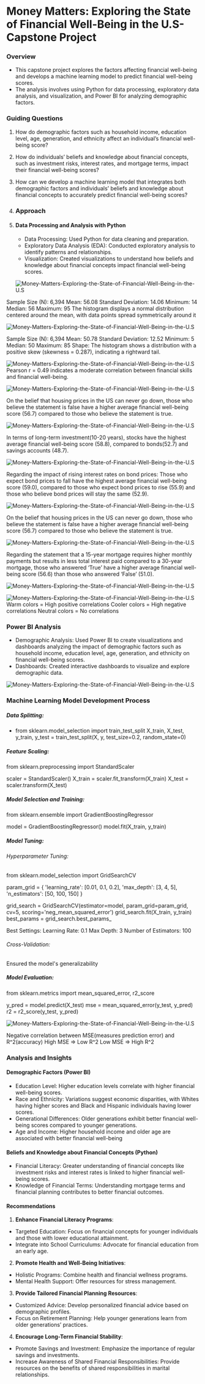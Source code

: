 # Money Matters: Exploring the State of Financial Well-Being in the U.S-Capstone Project
### Overview
- This capstone project explores the factors affecting financial well-being and develops a machine learning model to predict financial well-being scores.
- The analysis involves using Python for data processing, exploratory data analysis, and visualization, and Power BI for analyzing demographic factors.
### Guiding Questions
1. How do demographic factors such as household income, education level, age, generation, and ethnicity affect an individual’s financial well-being score?
2. How do individuals’ beliefs and knowledge about financial concepts, such as investment risks, interest rates, and mortgage terms, impact their financial well-being scores?
3. How can we develop a machine learning model that integrates both demographic factors and individuals’ beliefs and knowledge about financial concepts to accurately predict financial well-being scores?
4. ### Approach
5. #### Data Processing and Analysis with Python
   - Data Processing: Used Python for data cleaning and preparation.
   - Exploratory Data Analysis (EDA): Conducted exploratory analysis to identify patterns and relationships.
   - Visualization: Created visualizations to understand how beliefs and knowledge about financial concepts impact financial well-being scores.
  
   ![Money-Matters-Exploring-the-State-of-Financial-Well-Being-in-the-U.S](images/Distribution%20of%20Financial%20Wellbeing.png)

Sample Size (N): 6,394
Mean: 56.08
Standard Deviation: 14.06
Minimum: 14
Median: 56
Maximum: 95
The histogram displays a normal distribution centered around the mean, with data points spread symmetrically around it
   
   ![Money-Matters-Exploring-the-State-of-Financial-Well-Being-in-the-U.S](images/Distribution%20of%20Financial%20Skills.png)

   Sample Size (N): 6,394
Mean: 50.78
Standard Deviation: 12.52
Minimum: 5
Median: 50
Maximum: 85
Shape: The histogram shows a distribution with a positive skew (skewness = 0.287), indicating a rightward tail.

   ![Money-Matters-Exploring-the-State-of-Financial-Well-Being-in-the-U.S](images/Financial%20well%20being%20by%20Financial%20Skills.png)
 Pearson r = 0.49 indicates a moderate correlation between financial skills and financial well-being.

   ![Money-Matters-Exploring-the-State-of-Financial-Well-Being-in-the-U.S](images/Average%20Financial%20Wellbeing%20by%20HousingMarketLosses.png)

On the belief that housing prices in the US can never go down, those who believe the statement is false have a higher average financial well-being score (56.7) 
compared to those who believe the statement is true. 

   ![Money-Matters-Exploring-the-State-of-Financial-Well-Being-in-the-U.S](images/Average%20Financial%20Wellbeing%20by%20LongTermReturns.png)
   
 In terms of long-term investment(10-20 years), stocks have the highest average financial well-being score (58.8), compared to bonds(52.7) and savings accounts (48.7).

   ![Money-Matters-Exploring-the-State-of-Financial-Well-Being-in-the-U.S](images/Financial%20Wellbeing%20by%20BondsInterestRates.png)

Regarding the impact of rising interest rates on bond prices: Those who expect bond prices to fall have the highest average financial well-being score (59.0), compared 
to those who expect bond prices to rise (55.9) and those who believe bond prices will stay the same (52.9).

   ![Money-Matters-Exploring-the-State-of-Financial-Well-Being-in-the-U.S](images/Average%20Financial%20Wellbeing%20by%20HousingMarketLosses.png)

 On the belief that housing prices in the US can never go down, those who believe the statement is false have a higher average financial well-being score (56.7) 
 compared to those who believe the statement is true. 

   ![Money-Matters-Exploring-the-State-of-Financial-Well-Being-in-the-U.S](images/Financial%20well%20being%20by%20Mortgage%20Interest%20Rate.png)
   
 Regarding the statement that a 15-year mortgage requires higher monthly payments but results in less total interest paid compared to a 30-year mortgage, those 
 who answered ‘True’ have a higher average financial well-being score (56.6) than those who answered ‘False’ (51.0).
  
   ![Money-Matters-Exploring-the-State-of-Financial-Well-Being-in-the-U.S](images/Average%20Financial%20Wellbeing%20by%20StocksVsBondsVolatility.png)
   
   ![Money-Matters-Exploring-the-State-of-Financial-Well-Being-in-the-U.S](images/Correlation%20Heatmap.png)
 Warm colors = High positive correlations
Cooler colors = High negative correlations
Neutral colors = No correlations


   
 ### Power BI Analysis
 
  - Demographic Analysis: Used Power BI to create visualizations and dashboards analyzing the impact of demographic factors such as household income, education level, age, generation, and ethnicity on financial well-being scores.
  - Dashboards: Created interactive dashboards to visualize and explore demographic data.
    
   ![Money-Matters-Exploring-the-State-of-Financial-Well-Being-in-the-U.S](images/Financial%20Wellbeing%20Power%20BI%20Dashboard.png)
   
   
 ### Machine Learning Model Development Process
 ##### Data Splitting:
   - from sklearn.model_selection import train_test_split
X_train, X_test, y_train, y_test = train_test_split(X, y, test_size=0.2, random_state=0)
##### Feature Scaling:
from sklearn.preprocessing import StandardScaler

scaler = StandardScaler()
X_train = scaler.fit_transform(X_train)
X_test = scaler.transform(X_test)
##### Model Selection and Training:
from sklearn.ensemble import GradientBoostingRegressor

model = GradientBoostingRegressor()
model.fit(X_train, y_train)
##### Model Tuning:
###### Hyperparameter Tuning:
from sklearn.model_selection import GridSearchCV

param_grid = {
    'learning_rate': [0.01, 0.1, 0.2],
    'max_depth': [3, 4, 5],
    'n_estimators': [50, 100, 150]
}

grid_search = GridSearchCV(estimator=model, param_grid=param_grid, cv=5, scoring='neg_mean_squared_error')
grid_search.fit(X_train, y_train)
best_params = grid_search.best_params_

Best Settings:
Learning Rate: 0.1
Max Depth: 3
Number of Estimators: 100
###### Cross-Validation: 
Ensured the model's generalizability
##### Model Evaluation:
from sklearn.metrics import mean_squared_error, r2_score

y_pred = model.predict(X_test)
mse = mean_squared_error(y_test, y_pred)
r2 = r2_score(y_test, y_pred)

 ![Money-Matters-Exploring-the-State-of-Financial-Well-Being-in-the-U.S](images/Perfoamnce%20Metric%20model.png)
 
Negative correlation between MSE(measures prediction error) and R^2(accuracy)
High MSE => Low R^2
Low MSE => High R^2


   

### Analysis and Insights
#### Demographic Factors (Power BI)
- Education Level: Higher education levels correlate with higher financial well-being scores.
- Race and Ethnicity: Variations suggest economic disparities, with Whites having higher scores and Black and Hispanic individuals having lower scores.
- Generational Differences: Older generations exhibit better financial well-being scores compared to younger generations.
- Age and Income: Higher household income and older age are associated with better financial well-being

#### Beliefs and Knowledge about Financial Concepts (Python)
- Financial Literacy: Greater understanding of financial concepts like investment risks and interest rates is linked to higher financial well-being scores.
- Knowledge of Financial Terms: Understanding mortgage terms and financial planning contributes to better financial outcomes.
#### Recommendations
1. **Enhance Financial Literacy Programs**:
  - Targeted Education: Focus on financial concepts for younger individuals and those with lower educational attainment.
  - Integrate into School Curriculums: Advocate for financial education from an early age.
2. **Promote Health and Well-Being Initiatives**:
  - Holistic Programs: Combine health and financial wellness programs.
  - Mental Health Support: Offer resources for stress management.
3. **Provide Tailored Financial Planning Resources**:
  - Customized Advice: Develop personalized financial advice based on demographic profiles.
  - Focus on Retirement Planning: Help younger generations learn from older generations’ practices.
4. **Encourage Long-Term Financial Stability**:
  - Promote Savings and Investment: Emphasize the importance of regular savings and investments.
  - Increase Awareness of Shared Financial Responsibilities: Provide resources on the benefits of shared responsibilities in marital relationships.









